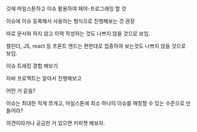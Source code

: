 깃에 마일스톤하고 이슈 활용하여 페어-프로그래밍 할 것

이슈에 이슈 등록해서 사용하는 형식으로 진행해보는 것 권장

따로 문서화 하지 않고 이력 작성하는 것도 나쁘지 않을 것으로 보임.

캘린더, JS, react 등 프론트 엔드는 편한대로 집중하여 보는것도 나쁘지 않을 것으로 보임.

이슈 트래킹 경험 해보기

자바 프로젝트는 알아서 진행해보고

어떤 거 같음?

이슈는 최대한 작게 쪼개고, 마일스톤에 최소 하나의 이슈를 매칭할 수 있는 수준으로 만들어라?

의견이라거나 궁금한 거 있으면 커피챗 해보자.